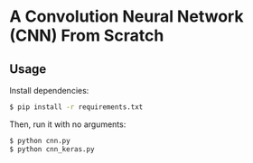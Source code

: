 # A Convolution Neural Network (CNN) From Scratch


## Usage

Install dependencies:

```bash
$ pip install -r requirements.txt
```

Then, run it with no arguments:

```bash
$ python cnn.py
$ python cnn_keras.py
```

